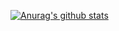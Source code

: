 [![Anurag's github stats](https://github-readme-stats.vercel.app/api?username=nmluthfi)](https://github.com/anuraghazra/github-readme-stats)
